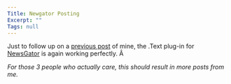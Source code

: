 ```yaml
---
Title: Newgator Posting
Excerpt: ""
Tags: null
---
```

<div class="Section1"> <p>Just to follow up on a <a href="http://weblogs.asp.net/mlafleur/posts/31381.aspx" target="_blank">previous post</a> of mine, the .Text plug-in for <a href="http://www.newsgator.com/" target="_blank">NewsGator</a> is again working perfectly. Â </p> <p><i><span style='; font-style:italic'>For those 3 people who actually care, this should result in more posts from me.</span></i></p></div>